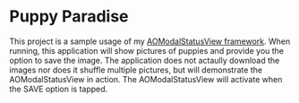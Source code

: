 # Puppy Paradise
This project is a sample usage of my [AOModalStatusView framework](https://github.com/alecdoconnor/AOModalStatusView).
When running, this application will show pictures of puppies and provide you the option to save the image.
The application does not actaully download the images nor does it shuffle multiple pictures, but will demonstrate the AOModalStatusView in action.
The AOModalStatusView will activate when the SAVE option is tapped.
